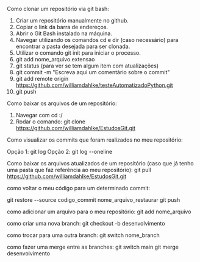 Como clonar um repositório via git bash:

1) Criar um repositório manualmente no github.
2) Copiar o link da barra de endereços.
3) Abrir o Git Bash instalado na máquina.
4) Navegar utilizando os comandos cd e dir (caso necessário) para encontrar a pasta desejada para ser clonada.
5) Utilizar o comando git init para iniciar o processo.
6) git add nome_arquivo.extensao
7) git status (para ver se tem algum item com atualizações)
8) git commit -m "Escreva aqui um comentário sobre o commit"
9) git add remote origin https://github.com/williamdahlke/testeAutomatizadoPython.git
10) git push


Como baixar os arquivos de um repositório:

1) Navegar com cd :/
2) Rodar o comando: git clone https://github.com/williamdahlke/EstudosGit.git


Como visualizar os commits que foram realizados no meu repositório:

Opção 1: git log
Opção 2: git log --oneline


Como baixar os arquivos atualizados de um repositório (caso que já tenho uma pasta que faz referência ao meu repositório):
git pull https://github.com/williamdahlke/EstudosGit.git

como voltar o meu código para um determinado commit:

git restore --source codigo_commit nome_arquivo_restaurar
git push

como adicionar um arquivo para o meu repositório:
git add nome_arquivo

como criar uma nova branch:
git checkout -b desenvolvimento

como trocar para uma outra branch: 
git switch nome_branch

como fazer uma merge entre as branches:
git switch main
git merge desenvolvimento


